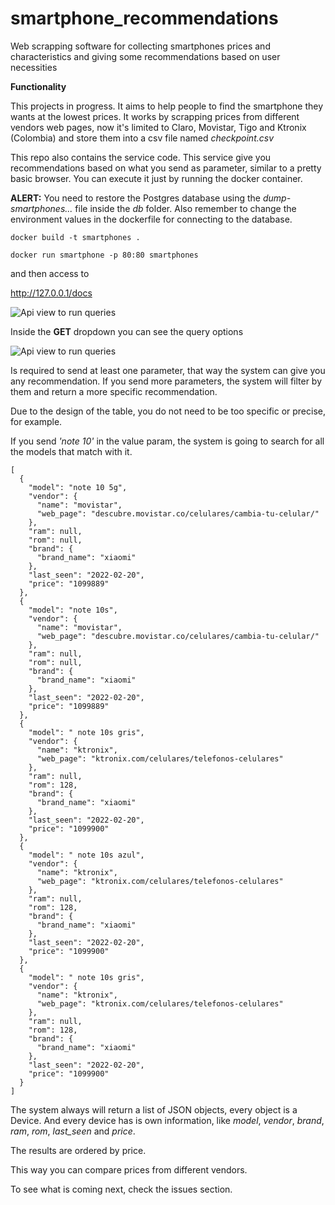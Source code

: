 # smartphone_recommendations
Web scrapping software for collecting smartphones prices and characteristics and giving some recommendations based on user necessities

**Functionality**

This projects in progress. It aims to help people to find the smartphone they wants at the lowest prices. It works by scrapping prices from different vendors web pages, now it's limited to Claro, Movistar, Tigo and Ktronix (Colombia) and store them into a csv file named *checkpoint.csv*

This repo also contains the service code. This service give you recommendations based on what you send as parameter, similar to a pretty basic browser. You can execute it just by running the docker container.

**ALERT:** You need to restore the Postgres database using the *dump-smartphones...* file inside the *db* folder. Also remember to change the environment values in the dockerfile for connecting to the database.

```
docker build -t smartphones .
```

```
docker run smartphone -p 80:80 smartphones
```
and then access to 

http://127.0.0.1/docs

![Api view to run queries](https://github.com/JordiNeil/smartphone_recommendations/documentation_files/api_view.PNG?raw=true "Api view")

Inside the **GET** dropdown you can see the query options

![Api view to run queries](https://github.com/JordiNeil/smartphone_recommendations/documentation_files/query_options.PNG?raw=true "Api view")

Is required to send at least one parameter, that way the system can give you any recommendation. If you send more parameters, the system will filter by them and return a more specific recommendation.

Due to the design of the table, you do not need to be too specific or precise, for example.

If you send *'note 10'* in the value param, the system is going to search for all the models that match with it.

```
[
  {
    "model": "note 10 5g",
    "vendor": {
      "name": "movistar",
      "web_page": "descubre.movistar.co/celulares/cambia-tu-celular/"
    },
    "ram": null,
    "rom": null,
    "brand": {
      "brand_name": "xiaomi"
    },
    "last_seen": "2022-02-20",
    "price": "1099889"
  },
  {
    "model": "note 10s",
    "vendor": {
      "name": "movistar",
      "web_page": "descubre.movistar.co/celulares/cambia-tu-celular/"
    },
    "ram": null,
    "rom": null,
    "brand": {
      "brand_name": "xiaomi"
    },
    "last_seen": "2022-02-20",
    "price": "1099889"
  },
  {
    "model": " note 10s gris",
    "vendor": {
      "name": "ktronix",
      "web_page": "ktronix.com/celulares/telefonos-celulares"
    },
    "ram": null,
    "rom": 128,
    "brand": {
      "brand_name": "xiaomi"
    },
    "last_seen": "2022-02-20",
    "price": "1099900"
  },
  {
    "model": " note 10s azul",
    "vendor": {
      "name": "ktronix",
      "web_page": "ktronix.com/celulares/telefonos-celulares"
    },
    "ram": null,
    "rom": 128,
    "brand": {
      "brand_name": "xiaomi"
    },
    "last_seen": "2022-02-20",
    "price": "1099900"
  },
  {
    "model": " note 10s gris",
    "vendor": {
      "name": "ktronix",
      "web_page": "ktronix.com/celulares/telefonos-celulares"
    },
    "ram": null,
    "rom": 128,
    "brand": {
      "brand_name": "xiaomi"
    },
    "last_seen": "2022-02-20",
    "price": "1099900"
  }
]
```

The system always will return a list of JSON objects, every object is a Device. And every device has is own information, like *model*, *vendor*, *brand*, *ram*, *rom*, *last_seen* and *price*.

The results are ordered by price. 

This way you can compare prices from different vendors. 

To see what is coming next, check the issues section. 